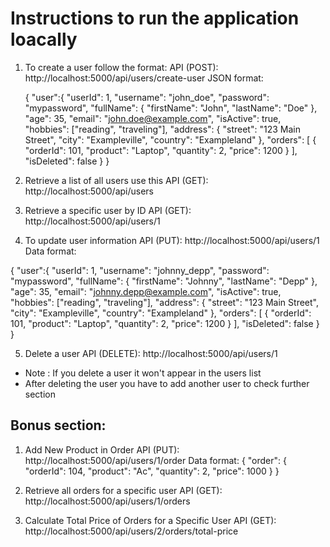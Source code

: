 # Instructions to run the application loacally

1. To create a user follow the format:
   API (POST): http://localhost:5000/api/users/create-user
   JSON format:

   {
     "user":{
        "userId": 1,
        "username": "john_doe",
        "password": "mypassword",
        "fullName": {
        "firstName": "John",
        "lastName": "Doe"
        },
       "age": 35,
       "email": "john.doe@example.com",
       "isActive": true,
       "hobbies": ["reading", "traveling"],
       "address": {
       "street": "123 Main Street",
       "city": "Exampleville",
       "country": "Exampleland"
       },
       "orders": [
       {
        "orderId": 101,
        "product": "Laptop",
        "quantity": 2,
        "price": 1200
       }
      ],
     "isDeleted": false
   }
}

2. Retrieve a list of all users use this
API (GET): http://localhost:5000/api/users

3. Retrieve a specific user by ID
API (GET): http://localhost:5000/api/users/1

4. To update user information
API (PUT): http://localhost:5000/api/users/1
Data format:

 {
   "user":{
      "userId": 1,
      "username": "johnny_depp",
      "password": "mypassword",
      "fullName": {
      "firstName": "Johnny",
      "lastName": "Depp"
      },
      "age": 35,
      "email": "johnny.depp@example.com",
      "isActive": true,
      "hobbies": ["reading", "traveling"],
      "address": {
      "street": "123 Main Street",
      "city": "Exampleville",
      "country": "Exampleland"
      },
      "orders": [
      {
        "orderId": 101,
        "product": "Laptop",
        "quantity": 2,
        "price": 1200
      }
      ],
      "isDeleted": false
   }
}

5. Delete a user
API (DELETE): http://localhost:5000/api/users/1

* Note : If you delete a user it won't appear in the users list
* After deleting the user you have to add another user to check further section

## Bonus section:

1. Add New Product in Order
API (PUT):  http://localhost:5000/api/users/1/order
Data format: 
{
    "order":  {
      "orderId": 104,
      "product": "Ac",
      "quantity": 2,
      "price": 1000
    }
}

2. Retrieve all orders for a specific user
API (GET): http://localhost:5000/api/users/1/orders

3. Calculate Total Price of Orders for a Specific User
API (GET): http://localhost:5000/api/users/2/orders/total-price
